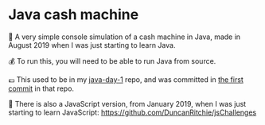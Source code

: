 # Java cash machine
🏧 A very simple console simulation of a cash machine in Java, made in August 2019 when I was just starting to learn Java.

💰 To run this, you will need to be able to run Java from source.

💷 This used to be in my [java-day-1](https://github.com/DuncanRitchie2/java-day-1/) repo, and was committed in [the first commit](https://github.com/DuncanRitchie2/java-day-1/commit/3615ac37e8731eb0442d78f067f3b51a002482e7) in that repo.

🏦 There is also a JavaScript version, from January 2019, when I was just starting to learn JavaScript: https://github.com/DuncanRitchie/jsChallenges
